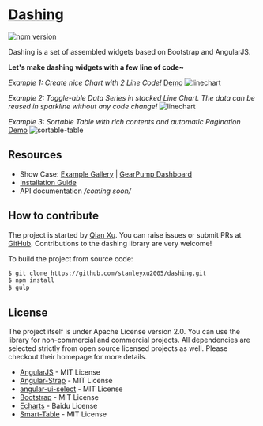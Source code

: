 # [Dashing](https://github.com/stanleyxu2005/dashing)

[![npm version](https://badge.fury.io/js/dashing.svg)](http://badge.fury.io/js/dashing) 

Dashing is a set of assembled widgets based on Bootstrap and AngularJS. 

**Let's make dashing widgets with a few line of code~**

*Example 1: Create nice Chart with 2 Line Code!* [Demo](http://mmjd.com/dashing/examples/#/charts/line)
![linechart](https://cloud.githubusercontent.com/assets/5162687/9703234/928806f8-54af-11e5-9b01-6ed20ecf2aff.png)

*Example 2: Toggle-able Data Series in stacked Line Chart. The data can be reused in sparkline without any code change!*
![linechart](https://cloud.githubusercontent.com/assets/5162687/8435436/b6116760-1f83-11e5-8091-9471e85e5796.png)

*Example 3: Sortable Table with rich contents and automatic Pagination* [Demo](http://mmjd.com/dashing/examples/#/tables/sortable)
![sortable-table](https://cloud.githubusercontent.com/assets/5162687/10240430/6cb0ae9e-690e-11e5-9423-5bfce00d1cbc.png)

## Resources

* Show Case: [Example Gallery](http://mmjd.com/dashing/examples) | [GearPump Dashboard](https://github.com/gearpump/gearpump)
* [Installation Guide](https://github.com/stanleyxu2005/dashing/blob/master/INSTALL.md)
* API documentation */coming soon/*

## How to contribute

The project is started by [Qian Xu](http://mmjd.com/). You can raise issues or submit PRs at [GitHub](https://github.com/stanleyxu2005/dashing). Contributions to the dashing library are very welcome!

To build the project from source code:

``` bash
$ git clone https://github.com/stanleyxu2005/dashing.git
$ npm install
$ gulp
```

## License

The project itself is under Apache License version 2.0. You can use the library for non-commercial and commercial projects. All dependencies are selected strictly from open source licensed projects as well. Please checkout their homepage for more details.

+ [AngularJS](http://angularjs.org) - MIT License
+ [Angular-Strap](http://mgcrea.github.io/angular-strap) - MIT License
+ [angular-ui-select](https://github.com/angular-ui/ui-select) - MIT License
+ [Bootstrap](http://getbootstrap.com) - MIT License
+ [Echarts](http://echarts.baidu.com/) - Baidu License
+ [Smart-Table](http://lorenzofox3.github.io/smart-table-website/) - MIT License
